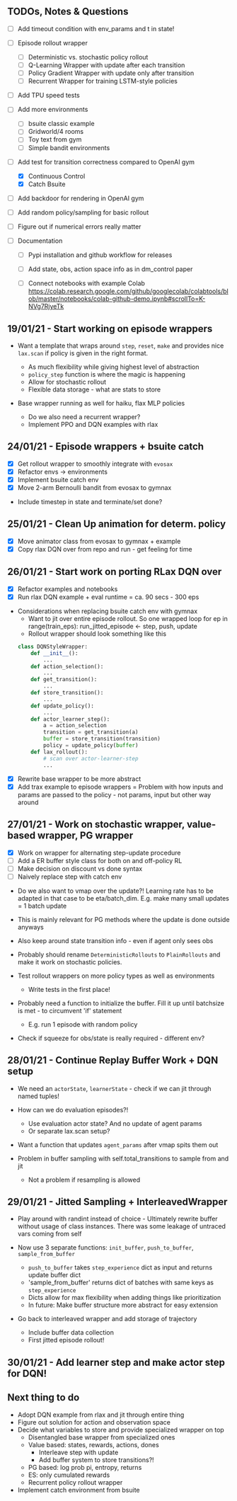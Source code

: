 ## TODOs, Notes & Questions
- [ ] Add timeout condition with env_params and t in state!
- [ ] Episode rollout wrapper
    - [ ] Deterministic vs. stochastic policy rollout
    - [ ] Q-Learning Wrapper with update after each transition
    - [ ] Policy Gradient Wrapper with update only after transition
    - [ ] Recurrent Wrapper for training LSTM-style policies
- [ ] Add TPU speed tests
- [ ] Add more environments
    - [ ] bsuite classic example
    - [ ] Gridworld/4 rooms
    - [ ] Toy text from gym
    - [ ] Simple bandit environments
- [ ] Add test for transition correctness compared to OpenAI gym
    - [x] Continuous Control
    - [x] Catch Bsuite
- [ ] Add backdoor for rendering in OpenAI gym
- [ ] Add random policy/sampling for basic rollout
- [ ] Figure out if numerical errors really matter

- [ ] Documentation
    - [ ] Pypi installation and github workflow for releases
    - [ ] Add state, obs, action space info as in dm_control paper
    - [ ] Connect notebooks with example Colab https://colab.research.google.com/github/googlecolab/colabtools/blob/master/notebooks/colab-github-demo.ipynb#scrollTo=K-NVg7RjyeTk


## 19/01/21 - Start working on episode wrappers

- Want a template that wraps around `step`, `reset`, `make` and provides nice `lax.scan` if policy is given in the right format.
    - As much flexibility while giving highest level of abstraction
    - `policy_step` function is where the magic is happening
    - Allow for stochastic rollout
    - Flexible data storage - what are stats to store

- Base wrapper running as well for haiku, flax MLP policies
    - Do we also need a recurrent wrapper?
    - Implement PPO and DQN examples with rlax


## 24/01/21 - Episode wrappers + bsuite catch

- [x] Get rollout wrapper to smoothly integrate with `evosax`
- [x] Refactor envs -> environments
- [x] Implement bsuite catch env
- [x] Move 2-arm Bernoulli bandit from evosax to gymnax
- Include timestep in state and terminate/set done?


## 25/01/21 - Clean Up animation for determ. policy

- [x] Move animator class from evosax to gymnax + example
- [x] Copy rlax DQN over from repo and run - get feeling for time

## 26/01/21 - Start work on porting RLax DQN over

- [x] Refactor examples and notebooks
- [x] Run rlax DQN example + eval runtime = ca. 90 secs - 300 eps

- Considerations when replacing bsuite catch env with gymnax
    - Want to jit over entire episode rollout. So one wrapped loop
        for ep in range(train_eps):
            run_jitted_episode <- step, push, update
    - Rollout wrapper should look something like this
    ```python
    class DQNStyleWrapper:
        def __init__():
            ...
        def action_selection():
            ...
        def get_transition():
            ...
        def store_transition():
            ...
        def update_policy():
            ...
        def actor_learner_step():
            a = action_selection
            transition = get_transition(a)
            buffer = store_transition(transition)
            policy = update_policy(buffer)
        def lax_rollout():
            # scan over actor-learner-step
            ...
    ```

- [x] Rewrite base wrapper to be more abstract
- [x] Add trax example to episode wrappers = Problem with how inputs and params are passed to the policy - not params, input but other way around

## 27/01/21 - Work on stochastic wrapper, value-based wrapper, PG wrapper

- [x] Work on wrapper for alternating step-update procedure
- [ ] Add a ER buffer style class for both on and off-policy RL
- [ ] Make decision on discount vs done syntax
- [ ] Naively replace step with catch env

- Do we also want to vmap over the update?! Learning rate has to be adapted in that case to be eta/batch_dim. E.g. make many small updates = 1 batch update
- This is mainly relevant for PG methods where the update is done outside anyways
- Also keep around state transition info - even if agent only sees obs

- Probably should rename `DeterministicRollouts` to `PlainRollouts` and make it work on stochastic policies.

- Test rollout wrappers on more policy types as well as environments
    - Write tests in the first place!

- Probably need a function to initialize the buffer. Fill it up until batchsize is met - to circumvent 'if' statement
    - E.g. run 1 episode with random policy

- Check if squeeze for obs/state is really required - different env?

## 28/01/21 - Continue Replay Buffer Work + DQN setup

- We need an `actorState`, `learnerState` - check if we can jit through named tuples!
- How can we do evaluation episodes?!
    - Use evaluation actor state? And no update of agent params
    - Or separate lax.scan setup?
- Want a function that updates `agent_params` after vmap spits them out

- Problem in buffer sampling with self.total_transitions to sample from and jit
    - Not a problem if resampling is allowed

## 29/01/21 - Jitted Sampling + InterleavedWrapper

- Play around with randint instead of choice - Ultimately rewrite buffer without usage of class instances. There was some leakage of untraced vars coming from self

- Now use 3 separate functions: `init_buffer`, `push_to_buffer`, `sample_from_buffer`
    - `push_to_buffer` takes `step_experience` dict as input and returns update buffer dict
    - 'sample_from_buffer' returns dict of batches with same keys as `step_experience`
    - Dicts allow for max flexibility when adding things like prioritization
    - In future: Make buffer structure more abstract for easy extension

- Go back to interleaved wrapper and add storage of trajectory
    - Include buffer data collection
    - First jitted episode rollout!

## 30/01/21 - Add learner step and make actor step for DQN!


## Next thing to do

- Adopt DQN example from rlax and jit through entire thing
- Figure out solution for action and observation space
- Decide what variables to store and provide specialized wrapper on top
    - Disentangled base wrapper from specialized ones
    - Value based: states, rewards, actions, dones
        - Interleave step with update
        - Add buffer system to store transitions?!
    - PG based: log prob pi, entropy, returns
    - ES: only cumulated rewards
    - Recurrent policy rollout wrapper
- Implement catch environment from bsuite
